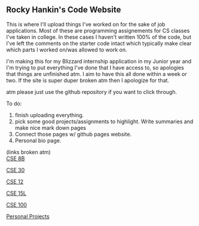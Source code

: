 ## Rocky Hankin's Code Website

This is where I'll upload things I've worked on for the sake of job applications. Most of these are programming assignements for CS classes I've taken in college.
In these cases I haven't written 100% of the code, but I've left the comments on the starter code intact which typically make clear which parts I worked on/was allowed to work on. 

<p>I'm making this for my Blizzard internship application in my Junior year and I'm trying to put everything I've done that I have access to, so apologies that things are unfinished atm. I aim to have this all done within a week or two. If the site is super duper broken atm then I apologize for that.</p>

atm please just use the github repository if you want to click through.

To do: 
  1. finish uploading everything.
  2. pick some good projects/assignments to highlight. Write summaries and make nice mark down pages
  3. Connect those pages w/ github pages website.
  4. Personal bio page.

(links broken atm)</br>
[CSE 8B](link)

[CSE 30](link)

[CSE 12](link)

[CSE 15L](link)

[CSE 100](link)

[Personal Projects](link)
